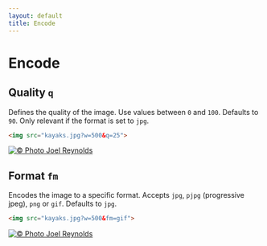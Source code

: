 ```yaml
---
layout: default
title: Encode
---
```


# Encode

## Quality `q`

Defines the quality of the image. Use values between `0` and `100`. Defaults to `90`. Only relevant if the format is set to `jpg`.

~~~ html
<img src="kayaks.jpg?w=500&q=25">
~~~

[![© Photo Joel Reynolds](https://glide.herokuapp.com/kayaks.jpg?w=500&q=25)](https://glide.herokuapp.com/kayaks.jpg?w=500&q=25)


## Format `fm`

Encodes the image to a specific format. Accepts `jpg`, `pjpg` (progressive jpeg), `png` or `gif`. Defaults to `jpg`.

~~~ html
<img src="kayaks.jpg?w=500&fm=gif">
~~~

[![© Photo Joel Reynolds](https://glide.herokuapp.com/kayaks.jpg?w=500&fm=gif)](https://glide.herokuapp.com/kayaks.jpg?w=500&fm=gif)